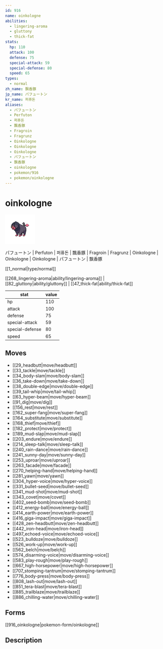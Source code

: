```yaml
---
id: 916
name: oinkologne
abilities:
  - lingering-aroma
  - gluttony
  - thick-fat
stats:
  hp: 110
  attack: 100
  defense: 75
  special-attack: 59
  special-defense: 80
  speed: 65
types:
  - normal
zh_name: 飘香豚
jp_name: パフュートン
kr_name: 퍼퓨돈
aliases:
  - パフュートン
  - Perfuton
  - 퍼퓨돈
  - 飄香豚
  - Fragroin
  - Fragrunz
  - Oinkologne
  - Oinkologne
  - Oinkologne
  - パフュートン
  - 飘香豚
  - oinkologne
  - pokemon/916
  - pokemon/oinkologne
---
```

# oinkologne

![](https://raw.githubusercontent.com/PokeAPI/sprites/master/sprites/pokemon/916.png)

パフュートン | Perfuton | 퍼퓨돈 | 飄香豚 | Fragroin | Fragrunz | Oinkologne | Oinkologne | Oinkologne | パフュートン | 飘香豚

[[1_normal|type/normal]]

[[268_lingering-aroma|ability/lingering-aroma]] | [[82_gluttony|ability/gluttony]] | [[47_thick-fat|ability/thick-fat]]

|stat|value|
|---|---|
|hp|110|
|attack|100|
|defense|75|
|special-attack|59|
|special-defense|80|
|speed|65|


## Moves

- [[29_headbutt|move/headbutt]]
- [[33_tackle|move/tackle]]
- [[34_body-slam|move/body-slam]]
- [[36_take-down|move/take-down]]
- [[38_double-edge|move/double-edge]]
- [[39_tail-whip|move/tail-whip]]
- [[63_hyper-beam|move/hyper-beam]]
- [[91_dig|move/dig]]
- [[156_rest|move/rest]]
- [[162_super-fang|move/super-fang]]
- [[164_substitute|move/substitute]]
- [[168_thief|move/thief]]
- [[182_protect|move/protect]]
- [[189_mud-slap|move/mud-slap]]
- [[203_endure|move/endure]]
- [[214_sleep-talk|move/sleep-talk]]
- [[240_rain-dance|move/rain-dance]]
- [[241_sunny-day|move/sunny-day]]
- [[253_uproar|move/uproar]]
- [[263_facade|move/facade]]
- [[270_helping-hand|move/helping-hand]]
- [[281_yawn|move/yawn]]
- [[304_hyper-voice|move/hyper-voice]]
- [[331_bullet-seed|move/bullet-seed]]
- [[341_mud-shot|move/mud-shot]]
- [[343_covet|move/covet]]
- [[402_seed-bomb|move/seed-bomb]]
- [[412_energy-ball|move/energy-ball]]
- [[414_earth-power|move/earth-power]]
- [[416_giga-impact|move/giga-impact]]
- [[428_zen-headbutt|move/zen-headbutt]]
- [[442_iron-head|move/iron-head]]
- [[497_echoed-voice|move/echoed-voice]]
- [[523_bulldoze|move/bulldoze]]
- [[526_work-up|move/work-up]]
- [[562_belch|move/belch]]
- [[574_disarming-voice|move/disarming-voice]]
- [[583_play-rough|move/play-rough]]
- [[667_high-horsepower|move/high-horsepower]]
- [[707_stomping-tantrum|move/stomping-tantrum]]
- [[776_body-press|move/body-press]]
- [[808_lash-out|move/lash-out]]
- [[851_tera-blast|move/tera-blast]]
- [[885_trailblaze|move/trailblaze]]
- [[886_chilling-water|move/chilling-water]]

## Forms



[[916_oinkologne|pokemon-form/oinkologne]]

## Description



